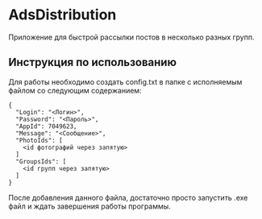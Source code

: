 # AdsDistribution  
Приложение для быстрой рассылки постов в несколько разных групп.  

## Инструкция по использованию  
Для работы необходимо создать config.txt в папке с исполняемым файлом со следующим содержанием:  
```
{
  "Login": "<Логин>",
  "Password": "<Пароль>",
  "AppId": 7049623,
  "Message": "<Сообщение>",
  "PhotoIds": [
    <id фотографий через запятую>
  ]
  "GroupsIds": [
    <id групп через запятую>
  ]
}
```
После добавления данного файла, достаточно просто запустить .exe файл и ждать завершения работы программы.  
